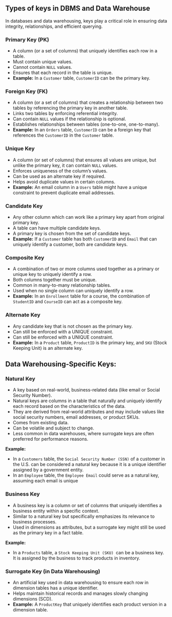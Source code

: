 ## Types of keys in DBMS and Data Warehouse
In databases and data warehousing, keys play a critical role in ensuring data integrity, relationships, and efficient querying.


### Primary Key (PK)
- A column (or a set of columns) that uniquely identifies each row in a table.
- Must contain unique values.
- Cannot contain `NULL` values.
- Ensures that each record in the table is unique.
- **Example:** In a `Customer` table, `CustomerID` can be the primary key.


### Foreign Key (FK)
- A column (or a set of columns) that creates a relationship between two tables by referencing the primary key in another table.
- Links two tables by enforcing referential integrity.
- Can contain `NULL` values if the relationship is optional.
- Establishes relationships between tables (one-to-one, one-to-many).
- **Example:** In an `Orders` table, `CustomerID` can be a foreign key that references the `CustomerID` in the `Customer` table.


### Unique Key
- A column (or set of columns) that ensures all values are unique, but unlike the primary key, it can contain `NULL` values.
- Enforces uniqueness of the column’s values.
- Can be used as an alternate key if required.
- Helps avoid duplicate values in certain columns.
- **Example:** An email column in a `Users` table might have a unique constraint to prevent duplicate email addresses.


### Candidate Key
- Any other column which can work like a primary key apart from original primary key.
- A table can have multiple candidate keys.
- A primary key is chosen from the set of candidate keys.
- **Example:** If a `Customer` table has both `CustomerID` and `Email` that can uniquely identify a customer, both are candidate keys.


### Composite Key
- A combination of two or more columns used together as a primary or unique key to uniquely identify a row.
- Both columns together must be unique.
- Common in many-to-many relationship tables.
- Used when no single column can uniquely identify a row.
- **Example:** In an `Enrollment` table for a course, the combination of `StudentID` and `CourseID` can act as a composite key.


### Alternate Key
- Any candidate key that is not chosen as the primary key.
- Can still be enforced with a UNIQUE constraint.
- Can still be enforced with a UNIQUE constraint.
- **Example:** In a `Product` table, `ProductID` is the primary key, and `SKU` (Stock Keeping Unit) is an alternate key.


## Data Warehousing-Specific Keys:

### Natural Key
- A key based on real-world, business-related data (like email or Social Security Number).
- Natural keys are columns in a table that naturally and uniquely identify each record based on the characteristics of the data. 
- They are derived from real-world attributes and may include values like social security numbers, email addresses, or product SKUs.
- Comes from existing data.
- Can be volatile and subject to change.
- Less common in data warehouses, where surrogate keys are often preferred for performance reasons.

**Example:**
- In a `Customers` table, the `Social Security Number (SSN)` of a customer in the U.S. can be considered a natural key because it is a unique identifier assigned by a government entity.
- In an `Employee` table, the `Employee Email` could serve as a natural key, assuming each email is unique

### Business Key
-  A business key is a column or set of columns that uniquely identifies a business entity within a specific context.
- Similar to a natural key but specifically emphasizes its relevance to business processes.
- Used in dimensions as attributes, but a surrogate key might still be used as the primary key in a fact table.

**Example:**
- In a `Products` table, a `Stock Keeping Unit (SKU) `can be a business key. It is assigned by the business to track products in inventory.

### Surrogate Key (in Data Warehousing)
- An artificial key used in data warehousing to ensure each row in dimension tables has a unique identifier.
- Helps maintain historical records and manages slowly changing dimensions (SCD).
- **Example:** A `ProductKey` that uniquely identifies each product version in a dimension table.
